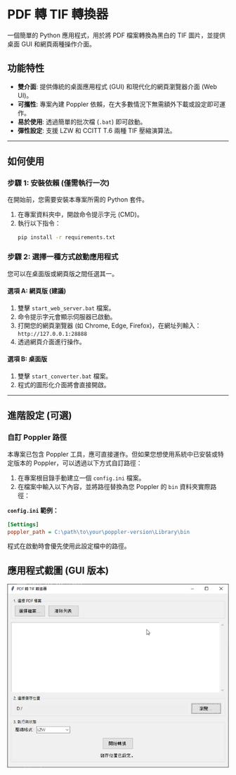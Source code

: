 # PDF 轉 TIF 轉換器

一個簡單的 Python 應用程式，用於將 PDF 檔案轉換為黑白的 TIF 圖片，並提供桌面 GUI 和網頁兩種操作介面。

## 功能特性

- **雙介面**: 提供傳統的桌面應用程式 (GUI) 和現代化的網頁瀏覽器介面 (Web UI)。
- **可攜性**: 專案內建 Poppler 依賴，在大多數情況下無需額外下載或設定即可運作。
- **易於使用**: 透過簡單的批次檔 (`.bat`) 即可啟動。
- **彈性設定**: 支援 LZW 和 CCITT T.6 兩種 TIF 壓縮演算法。

---

## 如何使用

### 步驟 1: 安裝依賴 (僅需執行一次)

在開始前，您需要安裝本專案所需的 Python 套件。

1.  在專案資料夾中，開啟命令提示字元 (CMD)。
2.  執行以下指令：
    ```sh
    pip install -r requirements.txt
    ```

### 步驟 2: 選擇一種方式啟動應用程式

您可以在桌面版或網頁版之間任選其一。

#### 選項 A: 網頁版 (建議)

1.  雙擊 `start_web_server.bat` 檔案。
2.  命令提示字元會顯示伺服器已啟動。
3.  打開您的網頁瀏覽器 (如 Chrome, Edge, Firefox)，在網址列輸入： `http://127.0.0.1:28888`
4.  透過網頁介面進行操作。

#### 選項 B: 桌面版

1.  雙擊 `start_converter.bat` 檔案。
2.  程式的圖形化介面將會直接開啟。

---

## 進階設定 (可選)

### 自訂 Poppler 路徑

本專案已包含 Poppler 工具，應可直接運作。但如果您想使用系統中已安裝或特定版本的 Poppler，可以透過以下方式自訂路徑：

1.  在專案根目錄手動建立一個 `config.ini` 檔案。
2.  在檔案中輸入以下內容，並將路徑替換為您 Poppler 的 `bin` 資料夾實際路徑：

**`config.ini` 範例：**
```ini
[Settings]
poppler_path = C:\path\to\your\poppler-version\Library\bin
```
程式在啟動時會優先使用此設定檔中的路徑。

## 應用程式截圖 (GUI 版本)

![example.png](https://github.com/jasonSOUI/pdf_to_tif/blob/main/example.png)
